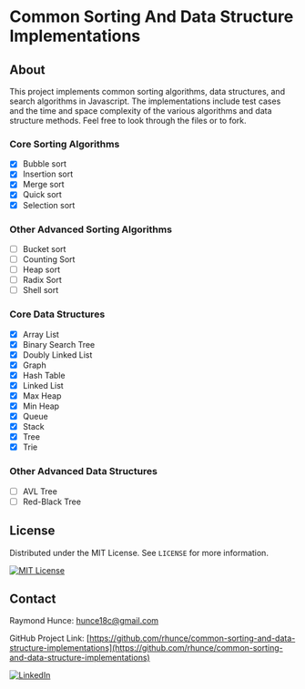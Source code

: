 # Common Sorting And Data Structure Implementations

## About
This project implements common sorting algorithms, data structures, and search algorithms in Javascript. The implementations include test cases and the time and space complexity of the various algorithms and data structure methods. Feel free to look through the files or to fork.

### Core Sorting Algorithms
- [x] Bubble sort
- [x] Insertion sort
- [x] Merge sort
- [x] Quick sort
- [x] Selection sort

### Other Advanced Sorting Algorithms
- [ ] Bucket sort
- [ ] Counting Sort
- [ ] Heap sort
- [ ] Radix Sort
- [ ] Shell sort

### Core Data Structures
- [x] Array List
- [x] Binary Search Tree
- [x] Doubly Linked List
- [x] Graph
- [x] Hash Table
- [x] Linked List
- [x] Max Heap
- [x] Min Heap
- [x] Queue
- [x] Stack
- [x] Tree
- [x] Trie

### Other Advanced Data Structures
- [ ] AVL Tree
- [ ] Red-Black Tree

## License

Distributed under the MIT License. See `LICENSE` for more information.

[![MIT License][license-shield]][license-url]

## Contact

Raymond Hunce: hunce18c@gmail.com

GitHub Project Link: [https://github.com/rhunce/common-sorting-and-data-structure-implementations](https://github.com/rhunce/common-sorting-and-data-structure-implementations)

[![LinkedIn][linkedin-shield]][linkedin-url]

<!-- License -->

[license-shield]: https://img.shields.io/github/license/othneildrew/Best-README-Template.svg?style=for-the-badge
[license-url]: https://opensource.org/license/mit/

<!-- LinkedIn -->

[linkedin-shield]: https://img.shields.io/badge/-LinkedIn-black.svg?style=for-the-badge&logo=linkedin&colorB=555
[linkedin-url]: https://www.linkedin.com/in/raymondhunce/